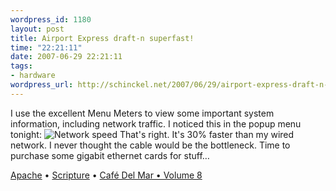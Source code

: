 ```yaml
--- 
wordpress_id: 1180
layout: post
title: Airport Express draft-n superfast!
time: "22:21:11"
date: 2007-06-29 22:21:11
tags: 
- hardware
wordpress_url: http://schinckel.net/2007/06/29/airport-express-draft-n-superfast/
---
```

I use the excellent Menu Meters to view some important system information, including network traffic. I noticed this in the popup menu tonight: ![Network speed][1] That's right. It's 30% faster than my wired network. I never thought the cable would be the bottleneck. Time to purchase some gigabit ethernet cards for stuff… 

[Apache][2] • [Scripture][3] • [Café Del Mar • Volume 8][4]

   [1]: http://schinckel.net/images/Airport.png
   [2]: http://phobos.apple.com/WebObjects/MZSearch.woa/wa/advancedSearchResults?songTerm=Apache&artistTerm=Scripture
   [3]: http://phobos.apple.com/WebObjects/MZSearch.woa/wa/advancedSearchResults?artistTerm=Scripture
   [4]: http://phobos.apple.com/WebObjects/MZSearch.woa/wa/advancedSearchResults?albumTerm=Café+Del+Mar+•+Volume+8&artistTerm=

